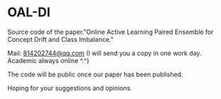 # OAL-DI
Source code of the paper."Online Active Learning Paired Ensemble for Concept Drift and Class Imbalance."

Mail: 814202744@qq.com (I will send you a copy in one work day. Academic always online ^.^)

The code will be public once our paper has been published. 

Hoping for your suggestions and opinions.
